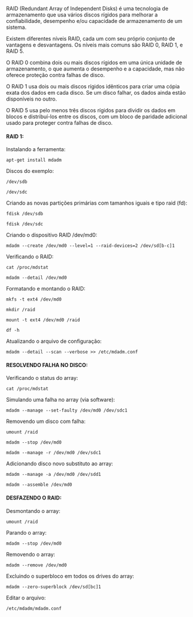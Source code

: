 RAID (Redundant Array of Independent Disks) é uma tecnologia de armazenamento que usa vários discos rígidos para melhorar a confiabilidade, desempenho e/ou capacidade de armazenamento de um sistema.

Existem diferentes níveis RAID, cada um com seu próprio conjunto de vantagens e desvantagens. Os níveis mais comuns são RAID 0, RAID 1, e RAID 5.

O RAID 0 combina dois ou mais discos rígidos em uma única unidade de armazenamento, o que aumenta o desempenho e a capacidade, mas não oferece proteção contra falhas de disco.

O RAID 1 usa dois ou mais discos rígidos idênticos para criar uma cópia exata dos dados em cada disco. Se um disco falhar, os dados ainda estão disponíveis no outro.

O RAID 5 usa pelo menos três discos rígidos para dividir os dados em blocos e distribuí-los entre os discos, com um bloco de paridade adicional usado para proteger contra falhas de disco.

#### RAID 1:

Instalando a ferramenta:

	apt-get install mdadm

Discos do exemplo: 

	/dev/sdb
	
	/dev/sdc

Criando as novas partições primárias com tamanhos iguais e tipo raid (fd):

	fdisk /dev/sdb
	
	fdisk /dev/sdc

Criando o dispositivo RAID /dev/md0:

	mdadm --create /dev/md0 --level=1 --raid-devices=2 /dev/sd[b-c]1

Verificando o RAID:

	cat /proc/mdstat

	mdadm --detail /dev/md0

Formatando e montando o RAID:

	mkfs -t ext4 /dev/md0
	
	mkdir /raid
	
	mount -t ext4 /dev/md0 /raid
	
	df -h

Atualizando o arquivo de configuração:

	mdadm --detail --scan --verbose >> /etc/mdadm.conf

#### RESOLVENDO FALHA NO DISCO:

Verificando o status do array:

	cat /proc/mdstat

Simulando uma falha no array (via software):

	mdadm --manage --set-faulty /dev/md0 /dev/sdc1

Removendo um disco com falha:

	umount /raid

	mdadm --stop /dev/md0

	mdadm --manage -r /dev/md0 /dev/sdc1

Adicionando disco novo substituto ao array:

	mdadm --manage -a /dev/md0 /dev/sdd1

	mdadm --assemble /dev/md0

#### DESFAZENDO O RAID:

Desmontando o array:

	umount /raid

Parando o array:

	mdadm --stop /dev/md0

Removendo o array:

	mdadm --remove /dev/md0

Excluindo o superbloco em todos os drives do array:

	mdadm --zero-superblock /dev/sd[bc]1

Editar o arquivo:

	/etc/mdadm/mdadm.conf